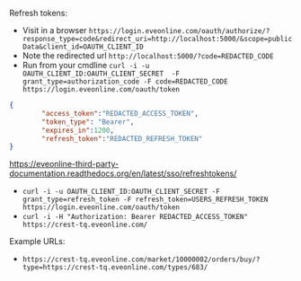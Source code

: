 Refresh tokens:
* Visit in a browser `https://login.eveonline.com/oauth/authorize/?response_type=code&redirect_uri=http://localhost:5000/&scope=publicData&client_id=OAUTH_CLIENT_ID`
* Note the redirected url `http://localhost:5000/?code=REDACTED_CODE`
* Run from your cmdline `curl -i -u OAUTH_CLIENT_ID:OAUTH_CLIENT_SECRET  -F grant_type=authorization_code -F code=REDACTED_CODE https://login.eveonline.com/oauth/token`

```json
{
        "access_token":"REDACTED_ACCESS_TOKEN",
        "token_type": "Bearer",
        "expires_in":1200,
        "refresh_token":"REDACTED_REFRESH_TOKEN"
}
```

https://eveonline-third-party-documentation.readthedocs.org/en/latest/sso/refreshtokens/

* `curl -i -u OAUTH_CLIENT_ID:OAUTH_CLIENT_SECRET -F grant_type=refresh_token -F refresh_token=USERS_REFRESH_TOKEN https://login.eveonline.com/oauth/token` 
* `curl -i -H "Authorization: Bearer REDACTED_ACCESS_TOKEN"  https://crest-tq.eveonline.com/`

Example URLs:
* `https://crest-tq.eveonline.com/market/10000002/orders/buy/?type=https://crest-tq.eveonline.com/types/683/`
